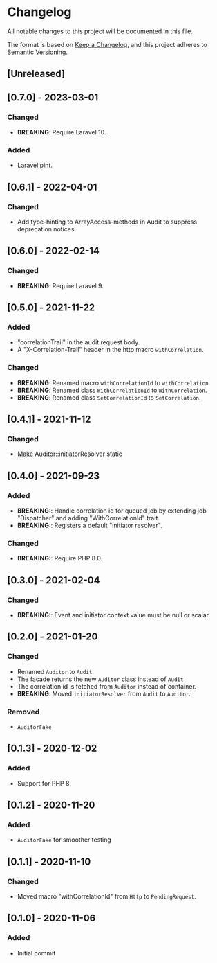 # Changelog

All notable changes to this project will be documented in this file.

The format is based on [Keep a Changelog](https://keepachangelog.com/en/1.0.0/),
and this project adheres to [Semantic Versioning](https://semver.org/spec/v2.0.0.html).

## [Unreleased]


## [0.7.0] - 2023-03-01

### Changed
- **BREAKING**: Require Laravel 10.

### Added
- Laravel pint.

## [0.6.1] - 2022-04-01

### Changed
- Add type-hinting to ArrayAccess-methods in Audit to suppress deprecation notices.

## [0.6.0] - 2022-02-14

### Changed
- **BREAKING**: Require Laravel 9.

## [0.5.0] - 2021-11-22

### Added
- "correlationTrail" in the audit request body.
- A "X-Correlation-Trail" header in the http macro `withCorrelation`.

### Changed
- **BREAKING**: Renamed macro `withCorrelationId` to `withCorrelation`.
- **BREAKING**: Renamed class `WithCorrelationId` to `WithCorrelation`.
- **BREAKING**: Renamed class `SetCorrelationId` to `SetCorrelation`.

## [0.4.1] - 2021-11-12

### Changed
- Make Auditor::initiatorResolver static

## [0.4.0] - 2021-09-23

### Added
- **BREAKING:**: Handle correlation id for queued job by extending job "Dispatcher" and adding "WithCorrelationId" trait.
- **BREAKING:**: Registers a default "initiator resolver".

### Changed
- **BREAKING:**: Require PHP 8.0.

## [0.3.0] - 2021-02-04

### Changed
- **BREAKING:**: Event and initiator context value must be null or scalar.

## [0.2.0] - 2021-01-20

### Changed
- Renamed `Auditor` to `Audit`
- The facade returns the new `Auditor` class instead of `Audit`
- The correlation id is fetched from `Auditor` instead of container.
- **BREAKING**: Moved `initiatorResolver` from `Audit` to `Auditor`.

### Removed
- `AuditorFake`

## [0.1.3] - 2020-12-02

### Added
- Support for PHP 8

## [0.1.2] - 2020-11-20

### Added
- `AuditorFake` for smoother testing

## [0.1.1] - 2020-11-10

### Changed
- Moved macro "withCorrelationId" from `Http` to `PendingRequest`.

## [0.1.0] - 2020-11-06

### Added
- Initial commit
